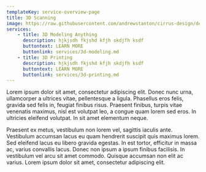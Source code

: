 ```yaml
---
templateKey: service-overview-page
title: 3D Scanning
image: https://raw.githubusercontent.com/andrewstanton/cirrus-design/develop/static/img/3d-scanning-floor-ceiling.jpg
services:
    - title: 3D Modeling Anything
      description: hjkjsdh fkjshd kfjh skdjfh ksdf 
      buttontext: LEARN MORE
      buttonlink: services/3d-modeling.md
    - title: 3D Printing
      description: hjkjsdh fkjshd kfjh skdjfh ksdf 
      buttontext: LEARN MORE
      buttonlink: services/3d-printing.md 
---
```

Lorem ipsum dolor sit amet, consectetur adipiscing elit. Donec nunc urna, ullamcorper a ultrices vitae, pellentesque a ligula. Phasellus eros felis, gravida sed felis in, feugiat finibus risus. Praesent finibus, turpis vitae venenatis maximus, nisl est volutpat leo, a congue quam lorem sed eros. In ultricies eleifend volutpat. In sit amet elementum neque. 

Praesent ex metus, vestibulum non lorem vel, sagittis iaculis ante. Vestibulum accumsan lacus eu quam hendrerit suscipit quis maximus lorem. Sed eleifend lacus eu libero gravida egestas. In est tortor, efficitur in massa ac, varius convallis lacus. Donec non ipsum a ipsum finibus facilisis. In vestibulum vel arcu sit amet commodo. Quisque accumsan non elit ac varius. Lorem ipsum dolor sit amet, consectetur adipiscing elit.